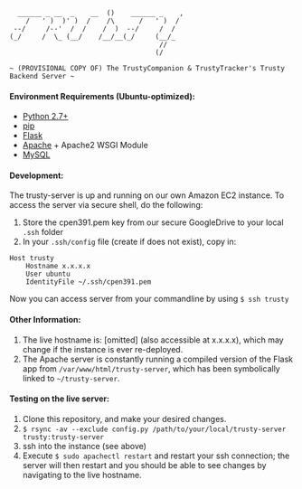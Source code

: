 ```
  ______ _ __  _    __  ()    ______ _    ,
    /   ' )  )' )  /    /\      /   ' )  / 
 --/     /--'  /  /    /  )  --/     /  /  
(_/     /  \_ (__/    /__/__(_/     (__/_  
                                     //    
                                    (/     
  
~ (PROVISIONAL COPY OF) The TrustyCompanion & TrustyTracker's Trusty Backend Server ~
```

#### Environment Requirements (Ubuntu-optimized):  
* [Python 2.7+](https://www.python.org/)  
* [pip](https://pypi.python.org/pypi/pip)  
* [Flask](http://flask.pocoo.org/)  
* [Apache](https://httpd.apache.org/) + Apache2 WSGI Module  
* [MySQL](https://www.mysql.com/)  


#### Development:  
The trusty-server is up and running on our own Amazon EC2 instance. To access the server via secure shell, do the following:  
1. Store the cpen391.pem key from our secure GoogleDrive to your local `.ssh` folder  
2. In your `.ssh/config` file (create if does not exist), copy in:
```
Host trusty
	Hostname x.x.x.x
	User ubuntu
	IdentityFile ~/.ssh/cpen391.pem
```
Now you can access server from your commandline by using `$ ssh trusty`  


#### Other Information:  
1. The live hostname is: [omitted] (also accessible at x.x.x.x), which may change if the instance is ever re-deployed.  
2. The Apache server is constantly running a compiled version of the Flask app from `/var/www/html/trusty-server`, which has been symbolically linked to `~/trusty-server`.  


#### Testing on the live server:  
1. Clone this repository, and make your desired changes.  
2. `$ rsync -av --exclude config.py /path/to/your/local/trusty-server trusty:trusty-server`  
3. ssh into the instance (see above)  
4. Execute `$ sudo apachectl restart` and restart your ssh connection; the server will then restart and you should be able to see changes by navigating to the live hostname.
